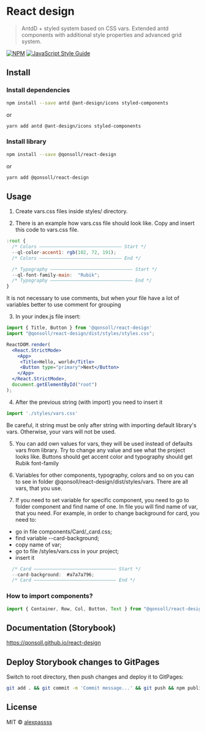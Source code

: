 # React design

> AntdD + styled system based on CSS vars. Extended antd components with additional style properties and advanced grid system.

[![NPM](https://img.shields.io/npm/v/@qonsoll/react-design.svg)](https://www.npmjs.com/package/@qonsoll/react-design) [![JavaScript Style Guide](https://img.shields.io/badge/code_style-standard-brightgreen.svg)](https://standardjs.com)

## Install
### Install dependencies
```bash
npm install --save antd @ant-design/icons styled-components
```
or
```bash
yarn add antd @ant-design/icons styled-components
```
### Install library
```bash
npm install --save @qonsoll/react-design
```
or
```bash
yarn add @qonsoll/react-design
```
## Usage

1. Create vars.css files inside styles/ directory. 

2. There is an example how vars.css file should look like. Copy and insert this code to vars.css file. 
```jsx
:root {
  /* Colors —————————————————————————————— Start */
  --ql-color-accent1: rgb(102, 72, 191);
  /* Colors —————————————————————————————— End */

  /* Typography —————————————————————————————— Start */
  --ql-font-family-main:  "Rubik";
  /* Typography —————————————————————————————— End */
}
```
It is not necessary to use comments, but when your file have a lot of variables better to use comment for grouping

3. In your index.js file insert:
```jsx
import { Title, Button } from '@qonsoll/react-design'
import "@qonsoll/react-design/dist/styles/styles.css"; 

ReactDOM.render(
  <React.StrictMode>
    <App>
     <Title>Hello, world</Title>
     <Button type="primary">Next</Button>
    </App>
  </React.StrictMode>,
  document.getElementById("root")
);
```

4. After the previous string (with import) you need to insert it
```jsx
import './styles/vars.css'
```
Be careful, it string must be only after string with importing default library's vars. Otherwise, your vars will not be used.

5. You can add own values for vars, they will be used instead of defaults vars from library. Try to change any value and see what the project looks like. Buttons should get accent color and typography should get Rubik font-family

6. Variables for other components, typography, colors and so on you can to see in folder @qonsoll/react-design/dist/styles/vars. There are all vars, that you use. 

7. If you need to set variable for specific component, you need to go to folder component and find name of one. In file you will find name of var, that you need. 
For example, in order to change background for card, you need to: 
- go in file components/Card/_card.css;
- find variable --card-background;
- copy name of var;
- go to file /styles/vars.css in your project;
- insert it
```jsx
  /* Card —————————————————————————————— Start */
  --card-background:  #a7a7a796;
  /* Card —————————————————————————————— End */
```

### How to import components?
```jsx
import { Container, Row, Col, Button, Text } from "@qonsoll/react-design"
```

## Documentation (Storybook)
https://qonsoll.github.io/react-design

## Deploy Storybook changes to GitPages
Switch to root directory, then push changes and deploy it to GitPages:
```bash
git add . && git commit -m 'Commit message...' && git push && npm publish && npm run deploy-storybook
```

## License

MIT © [alexpassss](https://github.com/alexpassss)
